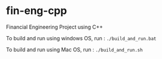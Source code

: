 # fin-eng-cpp
Financial Engineering Project using C++

To build and run using windows OS, run : `./build_and_run.bat`

To build and run using Mac OS, run : `./build_and_run.sh`
